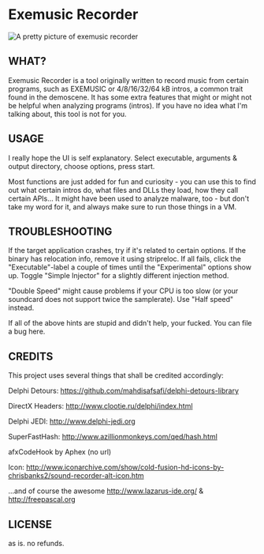 # Exemusic Recorder

![A pretty picture of exemusic recorder](http://i.imgur.com/iQTempz.png)

## WHAT? 

Exemusic Recorder is a tool originally written to record music from certain programs, such as EXEMUSIC or 4/8/16/32/64 kB intros, a common trait found in the demoscene. It has some extra features that might or might not be helpful when analyzing programs (intros). If you have no idea what I'm talking about, this tool is not for you.
 
## USAGE

I really hope the UI is self explanatory. Select executable, arguments & output directory, choose options, press start.
 
Most functions are just added for fun and curiosity - you can use this to find out what certain intros do, what files and DLLs they load, how they call certain APIs... It might have been used to analyze malware, too - but don't take my word for it, and always make sure to run those things in a VM.

## TROUBLESHOOTING 

If the target application crashes, try if it's related to certain options. If the binary has relocation info, remove it using stripreloc. If all fails, click the "Executable"-label a couple of times until the "Experimental" options show up. Toggle "Simple Injector" for a slightly different injection method. 

"Double Speed" might cause problems if your CPU is too slow (or your soundcard does not support twice the samplerate). Use "Half speed" instead.

If all of the above hints are stupid and didn't help, your fucked. You can file a bug here.

## CREDITS 

 This project uses several things that shall be credited accordingly:

 Delphi Detours: https://github.com/mahdisafsafi/delphi-detours-library
 
 DirectX Headers: http://www.clootie.ru/delphi/index.html
 
 Delphi JEDI: http://www.delphi-jedi.org
 
 SuperFastHash: http://www.azillionmonkeys.com/qed/hash.html
 
 afxCodeHook by Aphex (no url) 
 
 Icon: http://www.iconarchive.com/show/cold-fusion-hd-icons-by-chrisbanks2/sound-recorder-alt-icon.htm

 ...and of course the awesome http://www.lazarus-ide.org/ & http://freepascal.org

## LICENSE
 
 as is. no refunds.
